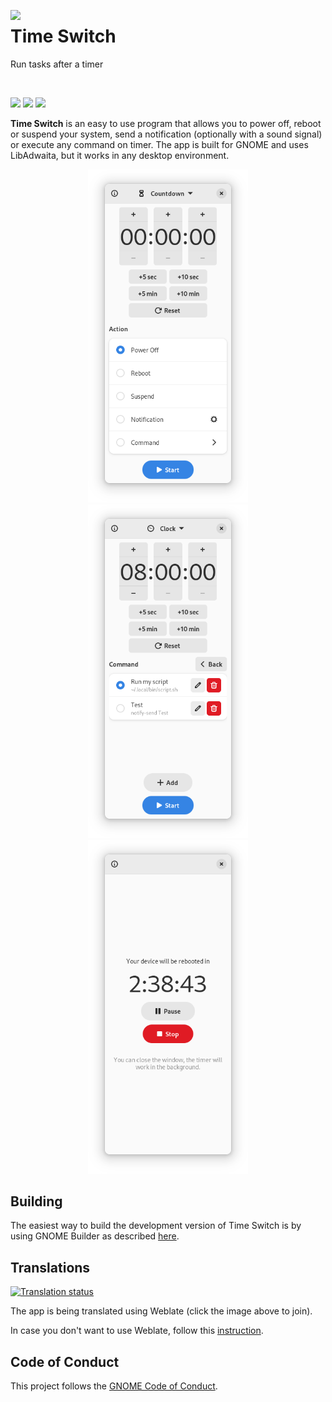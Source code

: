 <p><img src="data/icons/hicolor/scalable/apps/io.github.fsobolev.TimeSwitch.svg" width=128px align="left"><h1>Time Switch</h1>

Run tasks after a timer</p>

<br/>

<a href="https://flathub.org/apps/details/io.github.fsobolev.TimeSwitch"><img src="https://flathub.org/assets/badges/flathub-badge-en.png" height=48px></a> 
<a href="https://aur.archlinux.org/packages/timeswitch-git"><img src="https://camo.githubusercontent.com/f4b1ed57afad4fc0cc6f7acbfdf76be7bebaa104563e1e756ba7b91095eec461/68747470733a2f2f692e696d6775722e636f6d2f3958416a6330482e706e67" height=48px></a>
<a href="https://matrix.to/#/#sable-burrow:matrix.org"><img src="https://camo.githubusercontent.com/870f80ce7fd32ac263ec68010d5ee1439e66ee11433858601680debf7f916d47/68747470733a2f2f692e696d6775722e636f6d2f6373496f72374f2e706e67" height=48px></a>

**Time Switch** is an easy to use program that allows you to power off, reboot or suspend your system, send a notification (optionally with a sound signal) or execute any command on timer. The app is built for GNOME and uses LibAdwaita, but it works in any desktop environment.

<p align="center">
<img src="data/screenshots/main.png" width=256px>
<img src="data/screenshots/command.png" width=256px>
<img src="data/screenshots/running.png" width=256px>
</p>

## Building

The easiest way to build the development version of Time Switch is by using GNOME Builder as described [here](https://wiki.gnome.org/Newcomers/BuildProject).

## Translations

<a href="https://hosted.weblate.org/engage/timeswitch/">
<img src="https://hosted.weblate.org/widgets/timeswitch/-/88x31-white.png" alt="Translation status" />
</a>

The app is being translated using Weblate (click the image above to join).

In case you don't want to use Weblate, follow this [instruction](po/README.md).

## Code of Conduct

This project follows the [GNOME Code of Conduct](https://wiki.gnome.org/Foundation/CodeOfConduct).
